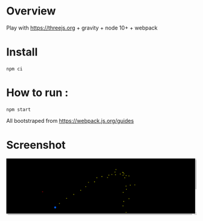 # Overview

Play with https://threejs.org + gravity + node 10+ + webpack

# Install

````
npm ci
````


# How to run :

````
npm start
````

All bootstraped from https://webpack.js.org/guides


# Screenshot


![show](screenshots/localhost_8080.png)
